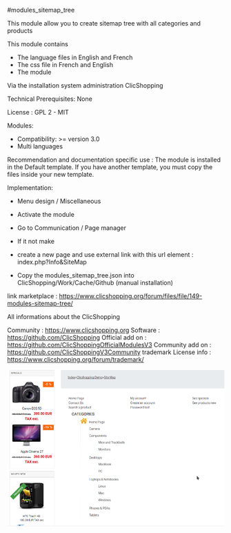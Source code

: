 #modules_sitemap_tree

This module allow you to create sitemap tree with all categories and products

This module contains

- The language files in English and French
- The css file in French and English
- The module
  
Via the installation system administration ClicShopping

Technical Prerequisites: None

License : GPL 2 - MIT

Modules:

- Compatibility: >= version 3.0
- Multi languages

Recommendation and documentation specific use :
The module is installed in the Default template.
If you have another template, you must copy the files inside your new template.

Implementation:

- Menu design / Miscellaneous
- Activate the module

- Go to Communication / Page manager 
- If it not make
- create a new page and use external link with this url element : index.php?Info&SiteMap


- Copy the modules_sitemap_tree.json into ClicShopping/Work/Cache/Github (manual installation)

link marketplace : https://www.clicshopping.org/forum/files/file/149-modules-sitemap-tree/

 All informations about the ClicShopping

Community : https://www.clicshopping.org
Software : https://github.com/ClicShopping
Official add on : https://github.com/ClicShoppingOfficialModulesV3
Community add on : https://github.com/ClicShoppingV3Community
trademark License info : https://www.clicshopping.org/forum/trademark/ 

![image](https://github.com/ClicShoppingOfficialModulesV3/modules_sitemap_tree/blob/master/ModuleInfosJson/sitemap.png)